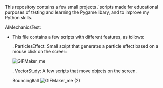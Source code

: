 This repository contains a few small projects / scripts made for educational purposes of testing and learning the Pygame libary, and to improve my Python skills.

AIMechanicsTest:
- This file contains a few scripts with different features, as follows:

   . ParticlesEffect: Small script that generates a particle effect based on a mouse click on the screen:

    ![GIFMaker_me](https://github.com/user-attachments/assets/2131a91b-39d3-4018-89e9-bf32658e83ef)

  . VectorStudy: A few scripts that move objects on the screen.
  
   BouncingBall
   ![GIFMaker_me (2)](https://github.com/user-attachments/assets/7e1169ac-b70e-44c9-a2f9-896f5b1e3d77)
